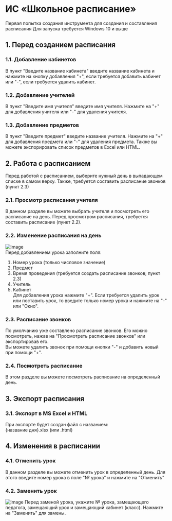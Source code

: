 # ИС «Школьное расписание»
Первая попытка создания инструмента для создания и составления расписания
Для запуска требуется Windows 10 и выше
## 1. Перед созданием расписания
### 1.1. Добавление кабинетов
В пункт "Введите название кабинета" введите название кабинета и нажмите на кнопку добавления "+", если требуется добавить кабинет или "-", если требуется удалить кабинет.
### 1.2. Добавление учителей
В пункт "Введите имя учителя" введите имя учителя. Нажмите на "+" для добавления учителя или "-" для удаления учителя.
### 1.3. Добавление предметов
В пункт "Введите предмет" введите название учителя. Нажмите на "+" для добавления предмета или "-" для удаления предмета. Также вы можете экспорировать список предметов в Excel или HTML.
## 2. Работа с расписанием
Перед работой с расписанием, выберите нужный день в выпадающем списке в самом верху. Также, требуется составить расписание звонков (пункт 2.3)
### 2.1. Просмотр расписания учителя
В данном разделе вы можете выбрать учителя и посмотреть его расписание на день. Перед просмотром расписания, требуется составить расписание (пункт 2.2).
### 2.2. Изменение расписания на день
![image](https://github.com/timursper-apps/school_raspisanie/assets/165980798/31ec4a8d-b2a2-41ce-a654-4052907df250)<br>
Перед добавлением урока заполните поля:
1. Номер урока (только числовое значение)
2. Предмет
3. Время проведения (требуется создать расписание звонков; пункт 2.3)
4. Учитель
5. Кабинет<br>
Для добавления урока нажмите "+". Если требуется удалить урок или поставить урок, то введите только номер урока и нажмите на "-" или "Окно".
### 2.3. Расписание звонков
По умолчанию уже составлено расписание звонков. Его можно посмотреть, нажав на "Просмотреть расписание звонков" или экспортировав его.<br>
Вы можете удалить звонок при помощи кнопки "-" и добавить новый при помощи "+".
### 2.4. Посмотреть расписание
В этом разделе вы можете посмотреть расписание на определенный день.
## 3. Экспорт расписания
### 3.1. Экспорт в MS Excel и HTML
При экспорте будет создан файл с названием:<br>
{название дня}.xlsx (или .html)
## 4. Изменения в расписании
### 4.1. Отменить урок
В данном разделе вы можете отменить урок в определенный день. Для этого введите номер урока в поле "№ урока" и нажмите на "Отменить"
### 4.2. Заменить урок
![image](https://github.com/timursper-apps/school_raspisanie/assets/165980798/51b046b6-cc77-4067-bd7f-82217dc3c4c6)
Перед заменой урока, укажите № урока, замещающего педагога, замещающий урок и замещающий кабинет (класс). Нажмите на "Заменить" для замены.
